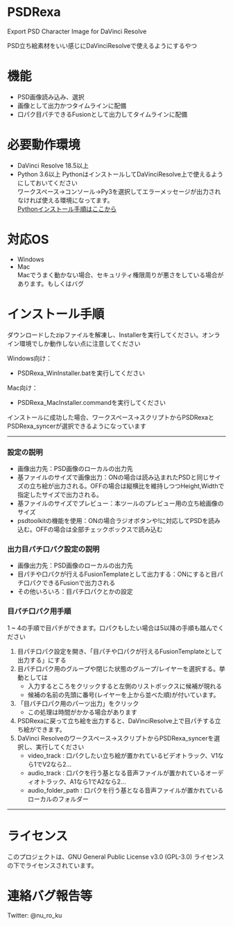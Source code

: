 # PSDRexa
Export PSD Character Image for DaVinci Resolve

PSD立ち絵素材をいい感じにDaVinciResolveで使えるようにするやつ

# 機能
- PSD画像読み込み、選択
- 画像として出力かつタイムラインに配備
- 口パク目パチできるFusionとして出力してタイムラインに配備

# 必要動作環境
- DaVinci Resolve 18.5以上  
- Python 3.6以上
PythonはインストールしてDaVinciResolve上で使えるようにしておいてください  
ワークスペース→コンソール→Py3を選択してエラーメッセージが出力されなければ使える環境になってます。  
[Pythonインストール手順はここから](./HowToInstall_Python.md)

# 対応OS
- Windows  
- Mac  
Macでうまく動かない場合、セキュリティ権限周りが悪さをしている場合があります。もしくはバグ

# インストール手順
ダウンロードしたzipファイルを解凍し、Installerを実行してください。オンライン環境でしか動作しない点に注意してください

Windows向け：
* PSDRexa_WinInstaller.batを実行してください

Mac向け：
+ PSDRexa_MacInstaller.commandを実行してください

インストールに成功した場合、ワークスペース→スクリプトからPSDRexaとPSDRexa_syncerが選択できるようになっています

-------------
### 設定の説明
* 画像出力先：PSD画像のローカルの出力先
* 基ファイルのサイズで画像出力：ONの場合は読み込まれたPSDと同じサイズの立ち絵が出力される。OFFの場合は縦横比を維持しつつHeight,Widthで指定したサイズで出力される。
* 基ファイルのサイズでプレビュー：本ツールのプレビュー用の立ち絵画像のサイズ
* psdtoolkitの機能を使用：ONの場合ラジオボタンや!に対応してPSDを読み込む。OFFの場合は全部チェックボックスで読み込む

### 出力目パチ口パク設定の説明
* 画像出力先：PSD画像のローカルの出力先
* 目パチや口パクが行えるFusionTemplateとして出力する：ONにすると目パチ口パクできるFusionで出力される
* その他いろいろ：目パチ口パクとかの設定

### 目パチ口パク用手順

1 ~ 4の手順で目パチができます。口パクもしたい場合は5以降の手順も踏んでください
1. 目パチ口パク設定を開き、「目パチや口パクが行えるFusionTemplateとして出力する」にする
2. 目パチ口パク用のグループや閉じた状態のグループ/レイヤーを選択する。挙動としては
   * 入力するところをクリックすると左側のリストボックスに候補が現れる
   * 候補の名前の先頭に番号(レイヤーを上から並べた順)が付いています。
3. 「目パチ口パク用のパーツ出力」をクリック
   * この処理は時間がかかる場合があります
4. PSDRexaに戻って立ち絵を出力すると、DaVinciResolve上で目パチする立ち絵ができます。
5. DaVinci Resolveのワークスペース→スクリプトからPSDRexa_syncerを選択し、実行してください
   * video_track : 口パクしたい立ち絵が置かれているビデオトラック、V1なら1でV2なら2...
   * audio_track : 口パクを行う基となる音声ファイルが置かれているオーディオトラック、A1なら1でA2なら2...
   * audio_folder_path : 口パクを行う基となる音声ファイルが置かれているローカルのフォルダー
   
--------------

# ライセンス
このプロジェクトは、GNU General Public License v3.0 (GPL-3.0) ライセンスの下でライセンスされています。

# 連絡バグ報告等
Twitter: @nu_ro_ku
